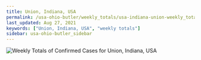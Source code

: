 ```yaml
---
title: Union, Indiana, USA
permalink: /usa-ohio-butler/weekly_totals/usa-indiana-union-weekly_totals.html
last_updated: Aug 27, 2021
keywords: ["Union, Indiana, USA", "weekly totals"]
sidebar: usa-ohio-butler_sidebar
---
```


![Weekly Totals of Confirmed Cases for Union, Indiana, USA](/covid_tracker/images/graphs/usa-indiana-union-weekly_totals_graph.png)
